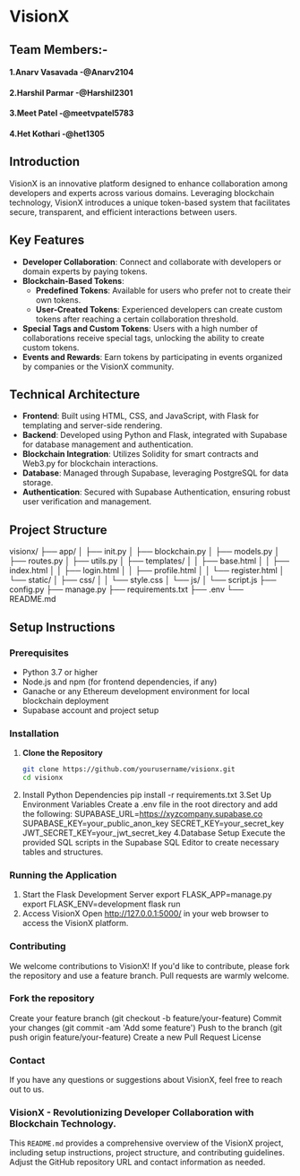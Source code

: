# VisionX

## Team Members:-
  #### 1.Anarv Vasavada -@Anarv2104
  #### 2.Harshil Parmar -@Harshil2301
  #### 3.Meet Patel -@meetvpatel5783
  #### 4.Het Kothari -@het1305
  
## Introduction
VisionX is an innovative platform designed to enhance collaboration among developers and experts across various domains. Leveraging blockchain technology, VisionX introduces a unique token-based system that facilitates secure, transparent, and efficient interactions between users.

## Key Features
- **Developer Collaboration**: Connect and collaborate with developers or domain experts by paying tokens.
- **Blockchain-Based Tokens**:
  - **Predefined Tokens**: Available for users who prefer not to create their own tokens.
  - **User-Created Tokens**: Experienced developers can create custom tokens after reaching a certain collaboration threshold.
- **Special Tags and Custom Tokens**: Users with a high number of collaborations receive special tags, unlocking the ability to create custom tokens.
- **Events and Rewards**: Earn tokens by participating in events organized by companies or the VisionX community.

## Technical Architecture
- **Frontend**: Built using HTML, CSS, and JavaScript, with Flask for templating and server-side rendering.
- **Backend**: Developed using Python and Flask, integrated with Supabase for database management and authentication.
- **Blockchain Integration**: Utilizes Solidity for smart contracts and Web3.py for blockchain interactions.
- **Database**: Managed through Supabase, leveraging PostgreSQL for data storage.
- **Authentication**: Secured with Supabase Authentication, ensuring robust user verification and management.

## Project Structure
visionx/
├── app/
│ ├── init.py
│ ├── blockchain.py
│ ├── models.py
│ ├── routes.py
│ ├── utils.py
│ ├── templates/
│ │ ├── base.html
│ │ ├── index.html
│ │ ├── login.html
│ │ ├── profile.html
│ │ └── register.html
│ └── static/
│ ├── css/
│ │ └── style.css
│ └── js/
│ └── script.js
├── config.py
├── manage.py
├── requirements.txt
├── .env
└── README.md


## Setup Instructions

### Prerequisites
- Python 3.7 or higher
- Node.js and npm (for frontend dependencies, if any)
- Ganache or any Ethereum development environment for local blockchain deployment
- Supabase account and project setup

### Installation

1. **Clone the Repository**
   ```bash
   git clone https://github.com/yourusername/visionx.git
   cd visionx
2. Install Python Dependencies
    pip install -r requirements.txt
3.Set Up Environment Variables
    Create a .env file in the root directory and add the following: 
        SUPABASE_URL=https://xyzcompany.supabase.co
        SUPABASE_KEY=your_public_anon_key
        SECRET_KEY=your_secret_key
        JWT_SECRET_KEY=your_jwt_secret_key
4.Database Setup
    Execute the provided SQL scripts in the Supabase SQL Editor to create necessary tables and structures.


### Running the Application
    
  1. Start the Flask Development Server
      export FLASK_APP=manage.py
      export FLASK_ENV=development
      flask run
  2. Access VisionX
      Open http://127.0.0.1:5000/ in your web browser to access the VisionX platform.

### Contributing

  We welcome contributions to VisionX! If you'd like to contribute, please fork the repository and use a feature branch. Pull requests are warmly welcome.

### Fork the repository
  Create your feature branch (git checkout -b feature/your-feature)
  Commit your changes (git commit -am 'Add some feature')
  Push to the branch (git push origin feature/your-feature)
  Create a new Pull Request
  License

### Contact

  If you have any questions or suggestions about VisionX, feel free to reach out to us.

### VisionX - Revolutionizing Developer Collaboration with Blockchain Technology.

  This `README.md` provides a comprehensive overview of the VisionX project, including setup instructions, project structure, and contributing guidelines. Adjust the GitHub repository URL and contact information as needed.




